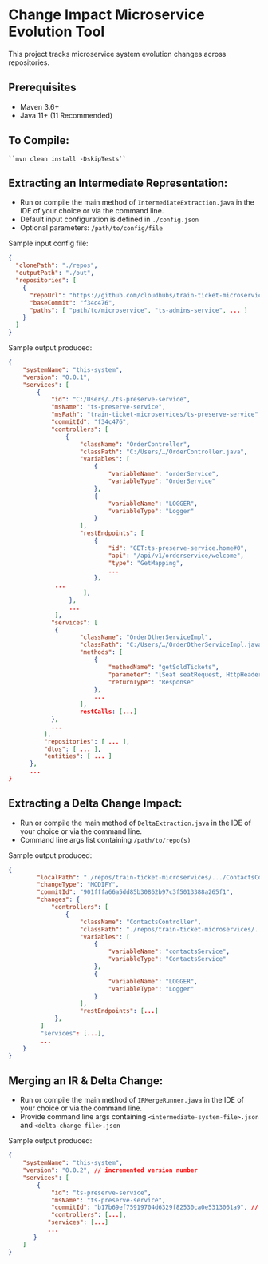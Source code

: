 # Change Impact Microservice Evolution Tool

This project tracks microservice system evolution changes across repositories.


## Prerequisites

* Maven 3.6+
* Java 11+ (11 Recommended)  

## To Compile:
    ``mvn clean install -DskipTests``

## Extracting an Intermediate Representation:
- Run or compile the main method of ``IntermediateExtraction.java`` in the IDE of your choice or via the command line.
- Default input configuration is defined in `./config.json`
- Optional parameters: ``/path/to/config/file``

Sample input config file:

```json
{
  "clonePath": "./repos",
  "outputPath": "./out",
  "repositories": [
    {
      "repoUrl": "https://github.com/cloudhubs/train-ticket-microservices.git",
      "baseCommit": "f34c476",
      "paths": [ "path/to/microservice", "ts-admins-service", ... ]
    }
  ]
}
```

Sample output produced:
```json
{
    "systemName": "this-system",
    "version": "0.0.1",
    "services": [
        {
            "id": "C:/Users/…/ts-preserve-service",
            "msName": "ts-preserve-service",
            "msPath": "train-ticket-microservices/ts-preserve-service",
            "commitId": "f34c476",
            "controllers": [
                {
                    "className": "OrderController",
                    "classPath": "C:/Users/…/OrderController.java",
                    "variables": [
                        {
                            "variableName": "orderService",
                            "variableType": "OrderService"
                        },
                        {
                            "variableName": "LOGGER",
                            "variableType": "Logger"
                        }
                    ],
                    "restEndpoints": [
                        {
                            "id": "GET:ts-preserve-service.home#0",
                            "api": "/api/v1/orderservice/welcome",
                            "type": "GetMapping",
                            ...                            
                        },
		     ...
                     ],
                 },
                 ...
             ],
            "services": [
             {
                    "className": "OrderOtherServiceImpl",
                    "classPath": "C:/Users/…/OrderOtherServiceImpl.java",
                    "methods": [
                        {
                            "methodName": "getSoldTickets",
                            "parameter": "[Seat seatRequest, HttpHeaders headers]",
                            "returnType": "Response"
                        },
                        ...
                    ],
                    restCalls: [...]
            },
            ...
          ],
          "repositories": [ ... ],
          "dtos": [ ... ],
          "entities": [ ... ]
      },
      ...
}
```

## Extracting a Delta Change Impact:
- Run or compile the main method of ``DeltaExtraction.java`` in the IDE of your choice or via the command line.
- Command line args list containing ``/path/to/repo(s)``

Sample output produced:
```json
{
        "localPath": "./repos/train-ticket-microservices/.../ContactsController.java",
        "changeType": "MODIFY",
        "commitId": "901fffa66a5dd85b30862b97c3f5013388a265f1",
        "changes": {
            "controllers": [
                {
                    "className": "ContactsController",
                    "classPath": "./repos/train-ticket-microservices/.../ContactsController.java",
                    "variables": [
                        {
                            "variableName": "contactsService",
                            "variableType": "ContactsService"
                        },
                        {
                            "variableName": "LOGGER",
                            "variableType": "Logger"
                        }
                    ],
                    "restEndpoints": [...]
		     },
	     ]
	     "services": [...],
	     ...
	}
}
```

## Merging an IR & Delta Change:
- Run or compile the main method of ``IRMergeRunner.java`` in the IDE of your choice or via the command line.
- Provide command line args containing ``<intermediate-system-file>.json`` and ``<delta-change-file>.json``

Sample output produced:
```json
{
    "systemName": "this-system",
    "version": "0.0.2", // incremented version number
    "services": [
        {
            "id": "ts-preserve-service",
            "msName": "ts-preserve-service",
            "commitId": "b17b69ef75919704d6329f82530ca0e5313061a9", // mapped changes, updated commit Id
            "controllers": [...],
	       "services": [...]
	       ...
	   }
    ]
}
```
